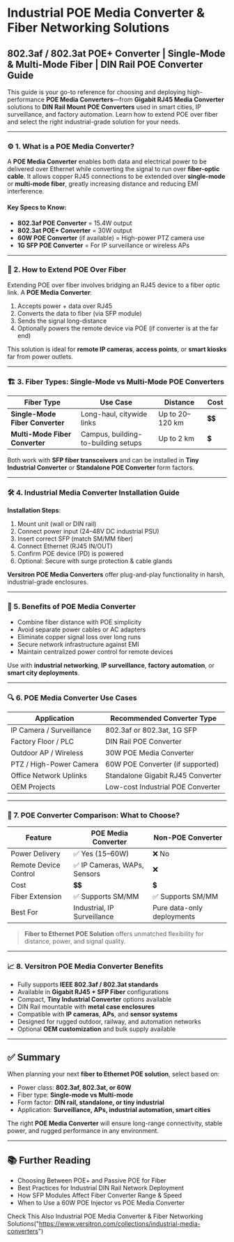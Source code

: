# Industrial POE Media Converter & Fiber Networking Solutions  
## 802.3af / 802.3at POE+ Converter | Single-Mode & Multi-Mode Fiber | DIN Rail POE Converter Guide  

This guide is your go-to reference for choosing and deploying high-performance **POE Media Converters**—from **Gigabit RJ45 Media Converter** solutions to **DIN Rail Mount POE Converters** used in smart cities, IP surveillance, and factory automation. Learn how to extend POE over fiber and select the right industrial-grade solution for your needs.

---

### ⚙️ 1. What is a POE Media Converter?

A **POE Media Converter** enables both data and electrical power to be delivered over Ethernet while converting the signal to run over **fiber-optic cable**. It allows copper RJ45 connections to be extended over **single-mode** or **multi-mode fiber**, greatly increasing distance and reducing EMI interference.

#### Key Specs to Know:
- **802.3af POE Converter** = 15.4W output  
- **802.3at POE+ Converter** = 30W output  
- **60W POE Converter** (if available) = High-power PTZ camera use  
- **1G SFP POE Converter** = For IP surveillance or wireless APs  

---

### 🔌 2. How to Extend POE Over Fiber

Extending POE over fiber involves bridging an RJ45 device to a fiber optic link. A **POE Media Converter**:
1. Accepts power + data over RJ45  
2. Converts the data to fiber (via SFP module)  
3. Sends the signal long-distance  
4. Optionally powers the remote device via POE (if converter is at the far end)

This solution is ideal for **remote IP cameras**, **access points**, or **smart kiosks** far from power outlets.

---

### 🏗️ 3. Fiber Types: Single-Mode vs Multi-Mode POE Converters  

| Fiber Type          | Use Case                            | Distance         | Cost      |
|---------------------|--------------------------------------|------------------|-----------|
| **Single-Mode Fiber Converter** | Long-haul, citywide links              | Up to 20–120 km | 💲💲        |
| **Multi-Mode Fiber Converter**  | Campus, building-to-building setups    | Up to 2 km      | 💲         |

Both work with **SFP fiber transceivers** and can be installed in **Tiny Industrial Converter** or **Standalone POE Converter** form factors.

---

### 🛠️ 4. Industrial Media Converter Installation Guide  

**Installation Steps**:
1. Mount unit (wall or DIN rail)  
2. Connect power input (24–48V DC industrial PSU)  
3. Insert correct SFP (match SM/MM fiber)  
4. Connect Ethernet (RJ45 IN/OUT)  
5. Confirm POE device (PD) is powered  
6. Optional: Secure with surge protection & cable glands

**Versitron POE Media Converters** offer plug-and-play functionality in harsh, industrial-grade enclosures.

---

### 🧠 5. Benefits of POE Media Converter

- Combine fiber distance with POE simplicity  
- Avoid separate power cables or AC adapters  
- Eliminate copper signal loss over long runs  
- Secure network infrastructure against EMI  
- Maintain centralized power control for remote devices  

Use with **industrial networking**, **IP surveillance**, **factory automation**, or **smart city deployments**.

---

### 🔍 6. POE Media Converter Use Cases  

| Application                       | Recommended Converter Type         |
|----------------------------------|-----------------------------------|
| IP Camera / Surveillance         | 802.3af or 802.3at, 1G SFP         |
| Factory Floor / PLC              | DIN Rail POE Converter             |
| Outdoor AP / Wireless            | 30W POE Media Converter            |
| PTZ / High-Power Camera          | 60W POE Converter (if supported)   |
| Office Network Uplinks           | Standalone Gigabit RJ45 Converter |
| OEM Projects                     | Low-cost Industrial POE Converter |

---

### 🔄 7. POE Converter Comparison: What to Choose?

| Feature                          | POE Media Converter            | Non-POE Converter           |
|----------------------------------|--------------------------------|-----------------------------|
| Power Delivery                   | ✅ Yes (15–60W)                | ❌ No                       |
| Remote Device Control            | ✅ IP Cameras, WAPs, Sensors    | ❌                          |
| Cost                             | 💲💲                            | 💲                          |
| Fiber Extension                  | ✅ Supports SM/MM              | ✅ Supports SM/MM           |
| Best For                         | Industrial, IP Surveillance     | Pure data-only deployments  |

> **Fiber to Ethernet POE Solution** offers unmatched flexibility for distance, power, and signal quality.

---

### 📈 8. Versitron POE Media Converter Benefits

- Fully supports **IEEE 802.3af / 802.3at standards**  
- Available in **Gigabit RJ45 + SFP Fiber** configurations  
- Compact, **Tiny Industrial Converter** options available  
- DIN Rail mountable with **metal case enclosures**  
- Compatible with **IP cameras**, **APs**, and **sensor systems**  
- Designed for rugged outdoor, railway, and automation networks  
- Optional **OEM customization** and bulk supply available

---

## ✅ Summary

When planning your next **fiber to Ethernet POE solution**, select based on:
- Power class: **802.3af, 802.3at, or 60W**  
- Fiber type: **Single-mode vs Multi-mode**  
- Form factor: **DIN rail, standalone, or tiny industrial**  
- Application: **Surveillance, APs, industrial automation, smart cities**

The right **POE Media Converter** will ensure long-range connectivity, stable power, and rugged performance in any environment.

---

## 📚 Further Reading  

- Choosing Between POE+ and Passive POE for Fiber  
- Best Practices for Industrial DIN Rail Network Deployment  
- How SFP Modules Affect Fiber Converter Range & Speed  
- When to Use a 60W POE Injector vs POE Media Converter  

Check This Also Industrial POE Media Converter & Fiber Networking Solutions("https://www.versitron.com/collections/industrial-media-converters") 
